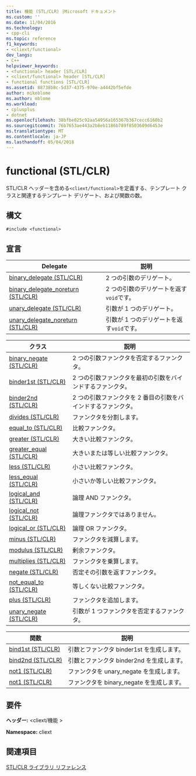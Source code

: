```yaml
---
title: 機能 (STL/CLR) |Microsoft ドキュメント
ms.custom: ''
ms.date: 11/04/2016
ms.technology:
- cpp-cli
ms.topic: reference
f1_keywords:
- <cliext/functional>
dev_langs:
- C++
helpviewer_keywords:
- <functional> header [STL/CLR]
- <cliext/functional> header [STL/CLR]
- functional functions [STL/CLR]
ms.assetid: 88738b8c-5d37-4375-970e-a4442bf5efde
author: mikeblome
ms.author: mblome
ms.workload:
- cplusplus
- dotnet
ms.openlocfilehash: 38bfbe025c92aa54956a165367b367cecc6160b2
ms.sourcegitcommit: 76b7653ae443a2b8eb1186b789f8503609d6453e
ms.translationtype: MT
ms.contentlocale: ja-JP
ms.lasthandoff: 05/04/2018
---
```

# <a name="functional-stlclr"></a>functional (STL/CLR)
STL/CLR ヘッダーを含める`<cliext/functional>`を定義する、テンプレート クラスと関連するテンプレート デリゲート、および関数の数。  
  
## <a name="syntax"></a>構文  
  
```  
#include <functional>  
```  
  
## <a name="declarations"></a>宣言  
  
|Delegate|説明|  
|--------------|-----------------|  
|[binary_delegate (STL/CLR)](../dotnet/binary-delegate-stl-clr.md)|2 つの引数のデリゲート。|  
|[binary_delegate_noreturn (STL/CLR)](../dotnet/binary-delegate-noreturn-stl-clr.md)|2 つの引数のデリゲートを返す`void`です。|  
|[unary_delegate (STL/CLR)](../dotnet/unary-delegate-stl-clr.md)|引数が 1 つのデリゲート。|  
|[unary_delegate_noreturn (STL/CLR)](../dotnet/unary-delegate-noreturn-stl-clr.md)|引数が 1 つのデリゲートを返す`void`です。|  
  
|クラス|説明|  
|-----------|-----------------|  
|[binary_negate (STL/CLR)](../dotnet/binary-negate-stl-clr.md)|2 つの引数ファンクタを否定するファンクタ。|  
|[binder1st (STL/CLR)](../dotnet/binder1st-stl-clr.md)|2 つの引数ファンクタを最初の引数をバインドするファンクタ。|  
|[binder2nd (STL/CLR)](../dotnet/binder2nd-stl-clr.md)|2 つの引数ファンクタを 2 番目の引数をバインドするファンクタ。|  
|[divides (STL/CLR)](../dotnet/divides-stl-clr.md)|ファンクタを分割します。|  
|[equal_to (STL/CLR)](../dotnet/equal-to-stl-clr.md)|比較ファンクタ。|  
|[greater (STL/CLR)](../dotnet/greater-stl-clr.md)|大きい比較ファンクタ。|  
|[greater_equal (STL/CLR)](../dotnet/greater-equal-stl-clr.md)|大きいまたは等しい比較ファンクタ。|  
|[less (STL/CLR)](../dotnet/less-stl-clr.md)|小さい比較ファンクタ。|  
|[less_equal (STL/CLR)](../dotnet/less-equal-stl-clr.md)|小さいか等しい比較ファンクタ。|  
|[logical_and (STL/CLR)](../dotnet/logical-and-stl-clr.md)|論理 AND ファンクタ。|  
|[logical_not (STL/CLR)](../dotnet/logical-not-stl-clr.md)|論理ファンクタではありません。|  
|[logical_or (STL/CLR)](../dotnet/logical-or-stl-clr.md)|論理 OR ファンクタ。|  
|[minus (STL/CLR)](../dotnet/minus-stl-clr.md)|ファンクタを減算します。|  
|[modulus (STL/CLR)](../dotnet/modulus-stl-clr.md)|剰余ファンクタ。|  
|[multiplies (STL/CLR)](../dotnet/multiplies-stl-clr.md)|ファンクタを乗算します。|  
|[negate (STL/CLR)](../dotnet/negate-stl-clr.md)|否定その引数を返すファンクタ。|  
|[not_equal_to (STL/CLR)](../dotnet/not-equal-to-stl-clr.md)|等しくない比較ファンクタ。|  
|[plus (STL/CLR)](../dotnet/plus-stl-clr.md)|ファンクタを追加します。|  
|[unary_negate (STL/CLR)](../dotnet/unary-negate-stl-clr.md)|引数が 1 つファンクタを否定するファンクタ。|  
  
|関数|説明|  
|--------------|-----------------|  
|[bind1st (STL/CLR)](../dotnet/bind1st-stl-clr.md)|引数とファンクタ binder1st を生成します。|  
|[bind2nd (STL/CLR)](../dotnet/bind2nd-stl-clr.md)|引数とファンクタ binder2nd を生成します。|  
|[not1 (STL/CLR)](../dotnet/not1-stl-clr.md)|ファンクタを unary_negate を生成します。|  
|[not1 (STL/CLR)](../dotnet/not1-stl-clr.md)|ファンクタを binary_negate を生成します。|  
  
## <a name="requirements"></a>要件  
 **ヘッダー:** \<cliext/機能 >  
  
 **Namespace:** cliext  
  
## <a name="see-also"></a>関連項目  
 [STL/CLR ライブラリ リファレンス](../dotnet/stl-clr-library-reference.md)